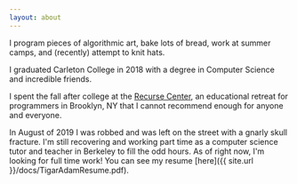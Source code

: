 ```yaml
---
layout: about
---
```

I program pieces of algorithmic art, bake lots of bread, work at summer camps, and (recently) attempt to knit hats. 

I graduated Carleton College in 2018 with a degree in Computer Science and incredible friends. 

I spent the fall after college at the [Recurse Center][rc-site], an educational retreat for programmers in Brooklyn, NY that I cannot recommend enough for anyone and everyone. 

In August of 2019 I was robbed and was left on the street with a gnarly skull fracture. I'm still recovering and working part time as a computer science tutor and teacher in Berkeley to fill the odd hours. As of right now, I'm looking for full time work! You can see my resume [here]({{ site.url }}/docs/TigarAdamResume.pdf).



[rc-site]: https://www.recurse.com/
